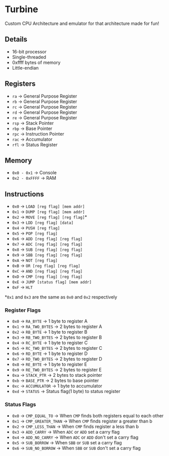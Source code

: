 # Turbine

Custom CPU Architecture and emulator for that architecture made for fun!

## Details

- 16-bit processor
- Single-threaded
- 0xffff bytes of memory
- Little-endian

## Registers

- `ra`  -> General Purpose Register
- `rb`  -> General Purpose Register
- `rc`  -> General Purpose Register
- `rd`  -> General Purpose Register
- `re`  -> General Purpose Register
- `rsp` -> Stack Pointer
- `rbp` -> Base Pointer
- `rpc` -> Instruction Pointer
- `rac` -> Accumulator
- `rfl` -> Status Register

## Memory

- `0x0 - 0x1`    -> Console
- `0x2 - 0xFFFF` -> RAM

## Instructions

- `0x0`  -> `LOAD [reg flag] [mem addr]`
- `0x1`  -> `DUMP [reg flag] [mem addr]`
- `0x2`  -> `MOVE [reg flag] [reg flag]`*
- `0x3`  -> `LDD [reg flag] [data]`
- `0x4`  -> `PUSH [reg flag]`
- `0x5`  -> `POP [reg flag]`
- `0x6`  -> `ADD [reg flag] [reg flag]`
- `0x7`  -> `ADC [reg flag] [reg flag]`
- `0x8`  -> `SUB [reg flag] [reg flag]`
- `0x9`  -> `SBB [reg flag] [reg flag]`
- `0xA`  -> `NOT [reg flag]`
- `0xB`  -> `OR [reg flag] [reg flag]`
- `0xC`  -> `AND [reg flag] [reg flag]`
- `0xD`  -> `CMP [reg flag] [reg flag]`
- `0xE`  -> `JUMP [status flag] [mem addr]`
- `0xF`  -> `HLT`

*`0x1` and `0x3` are the same as `0x0` and `0x2` respectively

### Register Flags

- `0x0` -> `RA_BYTE`      -> 1 byte to register A
- `0x1` -> `RA_TWO_BYTES` -> 2 bytes to register A
- `0x2` -> `RB_BYTE`      -> 1 byte to register B
- `0x3` -> `RB_TWO_BYTES` -> 2 bytes to register B
- `0x4` -> `RC_BYTE`      -> 1 byte to register C
- `0x5` -> `RC_TWO_BYTES` -> 2 bytes to register C
- `0x6` -> `RD_BYTE`      -> 1 byte to register D
- `0x7` -> `RD_TWO_BYTES` -> 2 bytes to register D
- `0x8` -> `RE_BYTE`      -> 1 byte to register E
- `0x9` -> `RE_TWO_BYTES` -> 2 bytes to register E
- `0xa` -> `STACK_PTR`    -> 2 bytes to stack pointer
- `0xb` -> `BASE_PTR`     -> 2 bytes to base pointer
- `0xc` -> `ACCUMULATOR`  -> 1 byte to accumulator
- `0xd` -> `STATUS`       -> Status flag(1 byte) to status register

### Status Flags

- `0x0` -> `CMP_EQUAL_TO`     -> When `CMP` finds both registers equal to each other
- `0x1` -> `CMP_GREATER_THAN` -> When `CMP` finds register a greater than b
- `0x2` -> `CMP_LESS_THAN`    -> When `CMP` finds register a less than b
- `0x3` -> `ADD_CARRY`        -> When `ADC` or `ADD` set a carry flag
- `0x4` -> `ADD_NO_CARRY`     -> When `ADC` or `ADD` don't set a carry flag
- `0x5` -> `SUB_BORROW`       -> When `SBB` or `SUB` set a carry flag
- `0x6` -> `SUB_NO_BORROW`    -> When `SBB` or `SUB` don't set a carry flag
